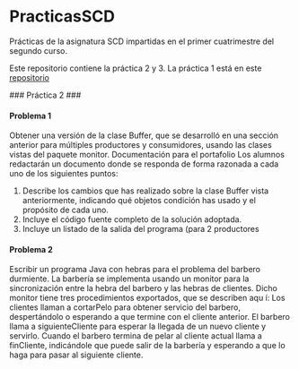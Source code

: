 # PracticasSCD

Prácticas de la asignatura SCD impartidas en el primer cuatrimestre del segundo curso.

Este repositorio contiene la práctica 2 y 3. La práctica 1 está en este [repositorio](https://github.com/Antkk10/Pr-ctica-1-Sistemas-Concurrentes-y-Distribuidos)

### Práctica 2 ###
#### Problema 1 ####
Obtener una versión de la clase Buffer, que se desarrolló en una sección anterior para múltiples productores y consumidores, usando las clases vistas del paquete monitor.
Documentación para el portafolio
Los alumnos redactarán un documento donde se responda de forma razonada a cada uno de los siguientes puntos:
1. Describe los cambios que has realizado sobre la clase Buffer vista anteriormente, indicando qué objetos condición has usado y el propósito de cada uno.
2. Incluye el código fuente completo de la solución adoptada.
3. Incluye un listado de la salida del programa (para 2 productores

#### Problema 2 ####

Escribir un programa Java con hebras para el problema del barbero durmiente. La barbería se implementa usando un monitor para la sincronización entre la hebra del barbero y las hebras de clientes. Dicho monitor tiene tres procedimientos exportados, que se describen aqu ́ı:
  Los clientes llaman a cortarPelo para obtener servicio del barbero, despertándolo o esperando a que termine con el cliente
  anterior.
El barbero llama a siguienteCliente para esperar la llegada de
  un nuevo cliente y servirlo.
Cuando el barbero termina de pelar al cliente actual llama a finCliente, indicándole que puede salir de la barbería y esperando a que lo haga para pasar al siguiente cliente.
